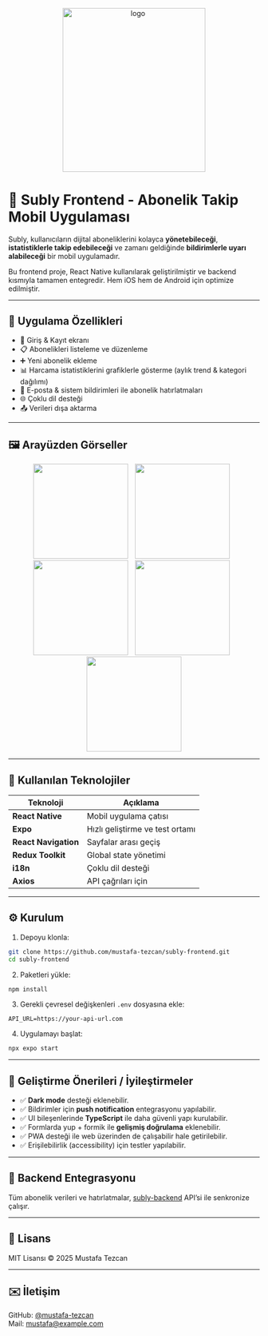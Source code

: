 <p align="center">
  <img width="286.2" height="327.6" alt="logo" src="https://github.com/user-attachments/assets/6c917fc5-e283-48b9-97f8-883dfd4beeef" />
</p>

# 📱 Subly Frontend - Abonelik Takip Mobil Uygulaması

Subly, kullanıcıların dijital aboneliklerini kolayca **yönetebileceği**, **istatistiklerle takip edebileceği** ve zamanı geldiğinde **bildirimlerle uyarı alabileceği** bir mobil uygulamadır.

Bu frontend proje, React Native kullanılarak geliştirilmiştir ve backend kısmıyla tamamen entegredir. Hem iOS hem de Android için optimize edilmiştir.

---

## 🎯 Uygulama Özellikleri

- 🔐 Giriş & Kayıt ekranı
- 📋 Abonelikleri listeleme ve düzenleme
- ➕ Yeni abonelik ekleme
- 📊 Harcama istatistiklerini grafiklerle gösterme (aylık trend & kategori dağılımı)
- 🔔 E-posta & sistem bildirimleri ile abonelik hatırlatmaları
- 🌐 Çoklu dil desteği
- 📤 Verileri dışa aktarma

---

## 🖼️ Arayüzden Görseller
<p align="center">
  <img src="https://github.com/user-attachments/assets/f34a4dcf-e39a-4364-ae9d-2079ce3b78c7" width="190" style="margin-right: 10px;" />
  <img src="https://github.com/user-attachments/assets/b9dc0ee5-60f5-44e9-a9ab-7c20ecdf9192" width="190" style="margin-right: 10px;" />
  <img src="https://github.com/user-attachments/assets/8e93166a-ea1a-49d7-8219-8f2070e5f5fb" width="190" style="margin-right: 10px;" />
  <img src="https://github.com/user-attachments/assets/01d894ad-48a5-49ac-9676-f41547d8f92d" width="190" style="margin-right: 10px;" />
  <img src="https://github.com/user-attachments/assets/9b9376d8-c108-4b9b-9962-8e83df08e1ab" width="190" />
</p>

---

## 🧪 Kullanılan Teknolojiler

| Teknoloji | Açıklama |
|----------|----------|
| **React Native** | Mobil uygulama çatısı |
| **Expo** | Hızlı geliştirme ve test ortamı |
| **React Navigation** | Sayfalar arası geçiş |
| **Redux Toolkit** | Global state yönetimi |
| **i18n** | Çoklu dil desteği |
| **Axios** | API çağrıları için |

---

## ⚙️ Kurulum

1. Depoyu klonla:

```bash
git clone https://github.com/mustafa-tezcan/subly-frontend.git
cd subly-frontend
```

2. Paketleri yükle:

```bash
npm install
```

3. Gerekli çevresel değişkenleri `.env` dosyasına ekle:

```
API_URL=https://your-api-url.com
```

4. Uygulamayı başlat:

```bash
npx expo start
```

---

## 🔧 Geliştirme Önerileri / İyileştirmeler

- ✅ **Dark mode** desteği eklenebilir.
- ✅ Bildirimler için **push notification** entegrasyonu yapılabilir.
- ✅ UI bileşenlerinde **TypeScript** ile daha güvenli yapı kurulabilir.
- ✅ Formlarda yup + formik ile **gelişmiş doğrulama** eklenebilir.
- ✅ PWA desteği ile web üzerinden de çalışabilir hale getirilebilir.
- ✅ Erişilebilirlik (accessibility) için testler yapılabilir.

---

## 🔄 Backend Entegrasyonu

Tüm abonelik verileri ve hatırlatmalar, [subly-backend](https://github.com/mustafa-tezcan/subly-backend) API’si ile senkronize çalışır.

---

## 📄 Lisans

MIT Lisansı © 2025 Mustafa Tezcan

---

## ✉️ İletişim

GitHub: [@mustafa-tezcan](https://github.com/mustafa-tezcan)  
Mail: mustafa@example.com
